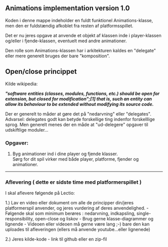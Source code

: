 ## Animations implementation version 1.0

Koden i denne mappe indeholder en fuldt funktionel Animations-klasse, men den er fuldstændig afkoblet fra resten af platformsspillet.

Det er nu jeres opgave at anvende et objekt af klassen inde i player-klassen og/eller i fjende-klassen, eventuelt med andre animationer. 

Den rolle som Animations-klassen har i arkitekturen kaldes en "delegate" eller mere generelt bruges der bare "komposition".

## Open/close princippet

Kilde wikipedia:

***"software entities (classes, modules, functions, etc.) should be open for extension, but closed for modification";[1] that is, such an entity can allow its behaviour to be extended without modifying its source code.***

Der er generelt to måder at gøre det på "nedarvning" eller "delegates".   
Advarsel: delegates godt kan betyde forskellige ting indenfor forskelllige sprog. Men generelt menes der en måde at "ud-delegere" opgaver til udskiftlige moduler...

### Opgaver:

1. Byg animationer ind i dine player og fjende klasser.   
Sørg for dit spil virker med både player, platforme, fjender og animationer.

--------------------------------------------------------------------------------------------------------------------------------------------

### Aflevering ( dette er sidste time med platformerspillet )
I skal aflevere følgende på Lectio:

1.) Lav en video eller dokument om alle de principper din/jeres platformerspil anvender, og jeres vurdering af deres anvendelighed.
    - Følgende skal som minimum berøres : nedarvning, indkapsling, single-responsibility, open-close og liskov
    - Brug gerne klasse-diagrammer og lignende
    - Videoen eller videoen må gerne være lang ;-) bare den kan uploades til afleveringen (ellers må anvende youtube...eller lignenede)

2.) Jeres kilde-kode - link til github eller en zip-fil
